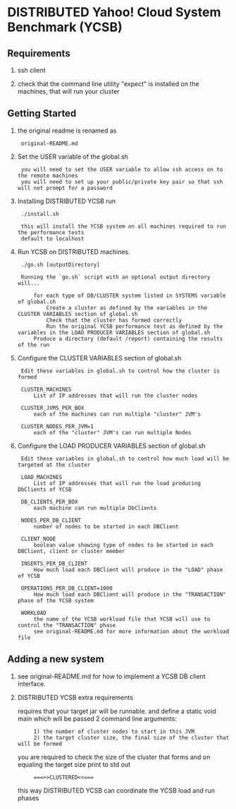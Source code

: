 DISTRIBUTED Yahoo! Cloud System Benchmark (YCSB)
====================================

Requirements
------------

1. ssh client

2. check that the command line utility "expect" is installed on the machines, that will run your cluster

Getting Started
---------------

1. the original readme is renamed as

        original-README.md

2. Set the USER variable of the global.sh

        you will need to set the USER variable to allow ssh access on to the remote machines
        you will need to set up your public/private key pair so that ssh will not prompt for a password

3. Installing DISTRIBUTED YCSB run

        ./install.sh

        this will install the YCSB system on all machines required to run the performance tests
        default to localhost

4. Run YCSB on DISTRIBUTED machines.
    
        ./go.sh [outputDirectory]

        Running the `go.sh` script with an optional output directory will...

            for each type of DB/CLUSTER system listed in SYSTEMS variable of global.sh
                Create a cluster as defined by the variables in the CLUSTER VARIABLES section of global.sh
                Check that the cluster has formed correctly
                Run the original YCSB performance test as defined by the variables in the LOAD PRODUCER VARIABLES section of global.sh
            Produce a directory (default /report) containing the results of the run

5. Configure the CLUSTER VARIABLES section of global.sh

        Edit these variables in global.sh to control how the cluster is formed

        CLUSTER_MACHINES
            List of IP addresses that will run the cluster nodes

        CLUSTER_JVMS_PER_BOX
            each of the machines can run multiple "cluster" JVM's

        CLUSTER_NODES_PER_JVM=1
            each of the "cluster" JVM's can run multiple Nodes

6. Configure the LOAD PRODUCER VARIABLES section of global.sh

        Edit these variables in global.sh to control how much load will be targeted at the cluster

        LOAD_MACHINES
            List of IP addresses that will run the load producing DbClients of YCSB

        DB_CLIENTS_PER_BOX
            each machine can run multiple DbClients

        NODES_PER_DB_CLIENT
            number of nodes to be started in each DBClient

        CLIENT_NODE
            boolean value showing type of nodes to be started in each DBClient, client or cluster member

        INSERTS_PER_DB_CLIENT
            How much load each DBClient will produce in the "LOAD" phase of YCSB

        OPERATIONS_PER_DB_CLIENT=1000
            How much load each DBClient will produce in the "TRANSACTION" phase of the YCSB system

        WORKLOAD
            the name of the YCSB workload file that YCSB will use to control the "TRANSACTION" phase
            see original-README.md for more information about the workload file



Adding a new system
-------------------

1. see original-README.md for how to implement a YCSB DB client interface.


2. DISTRIBUTED YCSB extra requirements

    requires that your target jar will be runnable. and define a static void main which will be passed 2 command line arguments:

            1) the number of cluster nodes to start in this JVM
            2) the target cluster size, the final size of the cluster that will be formed

    you are required to check the size of the cluster that forms and on equaling the target size print to std out

            ===>>CLUSTERED<<===

    this way DISTRIBUTED YCSB can coordinate the YCSB load and run phases




